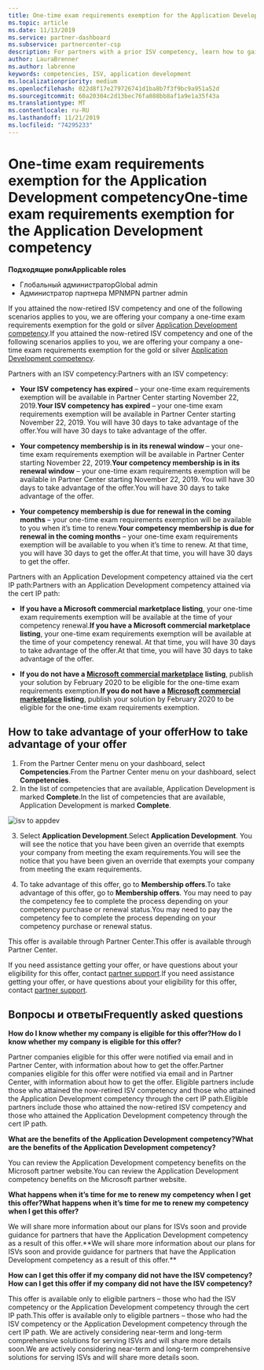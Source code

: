 ```yaml
---
title: One-time exam requirements exemption for the Application Development competency | Partner Center
ms.topic: article
ms.date: 11/13/2019
ms.service: partner-dashboard
ms.subservice: partnercenter-csp
description: For partners with a prior ISV competency, learn how to gain a one-time exam requirements exemption for the Application Development competency
author: LauraBrenner
ms.author: labrenne
keywords: competencies, ISV, application development
ms.localizationpriority: medium
ms.openlocfilehash: 022d8f17e279726741d1ba8b7f3f9bc9a951a52d
ms.sourcegitcommit: 60a20304c2d13bec76fa088bb8af1a9e1a35f43a
ms.translationtype: MT
ms.contentlocale: ru-RU
ms.lasthandoff: 11/21/2019
ms.locfileid: "74295233"
---
```

# <a name="one-time-exam-requirements-exemption-for-the-application-development-competency"></a><span data-ttu-id="f2ea0-104">One-time exam requirements exemption for the Application Development competency</span><span class="sxs-lookup"><span data-stu-id="f2ea0-104">One-time exam requirements exemption for the Application Development competency</span></span>

<span data-ttu-id="f2ea0-105">**Подходящие роли**</span><span class="sxs-lookup"><span data-stu-id="f2ea0-105">**Applicable roles**</span></span>

- <span data-ttu-id="f2ea0-106">Глобальный администратор</span><span class="sxs-lookup"><span data-stu-id="f2ea0-106">Global admin</span></span>
- <span data-ttu-id="f2ea0-107">Администратор партнера MPN</span><span class="sxs-lookup"><span data-stu-id="f2ea0-107">MPN partner admin</span></span>

<span data-ttu-id="f2ea0-108">If you attained the now-retired ISV competency and one of the following scenarios applies to you, we are offering your company a one-time exam requirements exemption for the gold or silver [Application Development competency](https://partner.microsoft.com/membership/application-development-competency).</span><span class="sxs-lookup"><span data-stu-id="f2ea0-108">If you attained the now-retired ISV competency and one of the following scenarios applies to you, we are offering your company a one-time exam requirements exemption for the gold or silver [Application Development competency](https://partner.microsoft.com/membership/application-development-competency).</span></span> 

<span data-ttu-id="f2ea0-109">Partners with an ISV competency:</span><span class="sxs-lookup"><span data-stu-id="f2ea0-109">Partners with an ISV competency:</span></span>

- <span data-ttu-id="f2ea0-110">**Your ISV competency has expired** – your one-time exam requirements exemption will be available in Partner Center starting November 22, 2019.</span><span class="sxs-lookup"><span data-stu-id="f2ea0-110">**Your ISV competency has expired** – your one-time exam requirements exemption will be available in Partner Center starting November 22, 2019.</span></span> <span data-ttu-id="f2ea0-111">You will have 30 days to take advantage of the offer.</span><span class="sxs-lookup"><span data-stu-id="f2ea0-111">You will have 30 days to take advantage of the offer.</span></span> 

- <span data-ttu-id="f2ea0-112">**Your competency membership is in its renewal window** – your one-time exam requirements exemption will be available in Partner Center starting November 22, 2019.</span><span class="sxs-lookup"><span data-stu-id="f2ea0-112">**Your competency membership is in its renewal window** – your one-time exam requirements exemption will be available in Partner Center starting November 22, 2019.</span></span> <span data-ttu-id="f2ea0-113">You will have 30 days to take advantage of the offer.</span><span class="sxs-lookup"><span data-stu-id="f2ea0-113">You will have 30 days to take advantage of the offer.</span></span> 

- <span data-ttu-id="f2ea0-114">**Your competency membership is due for renewal in the coming months** – your one-time exam requirements exemption will be available to you when it’s time to renew.</span><span class="sxs-lookup"><span data-stu-id="f2ea0-114">**Your competency membership is due for renewal in the coming months** – your one-time exam requirements exemption will be available to you when it’s time to renew.</span></span> <span data-ttu-id="f2ea0-115">At that time, you will have 30 days to get the offer.</span><span class="sxs-lookup"><span data-stu-id="f2ea0-115">At that time, you will have 30 days to get the offer.</span></span>

<span data-ttu-id="f2ea0-116">Partners with an Application Development competency attained via the cert IP path:</span><span class="sxs-lookup"><span data-stu-id="f2ea0-116">Partners with an Application Development competency attained via the cert IP path:</span></span>

- <span data-ttu-id="f2ea0-117">**If you have a Microsoft commercial marketplace listing**, your one-time exam requirements exemption will be available at the time of your competency renewal.</span><span class="sxs-lookup"><span data-stu-id="f2ea0-117">**If you have a Microsoft commercial marketplace listing**, your one-time exam requirements exemption will be available at the time of your competency renewal.</span></span> <span data-ttu-id="f2ea0-118">At that time, you will have 30 days to take advantage of the offer.</span><span class="sxs-lookup"><span data-stu-id="f2ea0-118">At that time, you will have 30 days to take advantage of the offer.</span></span>

- <span data-ttu-id="f2ea0-119">**If you do not have a [Microsoft commercial marketplace](https://azure.microsoft.com/overview/commercial-marketplace/) listing**, publish your solution by February 2020 to be eligible for the one-time exam requirements exemption.</span><span class="sxs-lookup"><span data-stu-id="f2ea0-119">**If you do not have a [Microsoft commercial marketplace](https://azure.microsoft.com/overview/commercial-marketplace/) listing**, publish your solution by February 2020 to be eligible for the one-time exam requirements exemption.</span></span>

## <a name="how-to-take-advantage-of-your-offer"></a><span data-ttu-id="f2ea0-120">How to take advantage of your offer</span><span class="sxs-lookup"><span data-stu-id="f2ea0-120">How to take advantage of your offer</span></span>

1. <span data-ttu-id="f2ea0-121">From the Partner Center menu on your dashboard, select **Competencies**.</span><span class="sxs-lookup"><span data-stu-id="f2ea0-121">From the Partner Center menu on your dashboard, select **Competencies**.</span></span>
2. <span data-ttu-id="f2ea0-122">In the list of competencies that are available, Application Development is marked **Complete**.</span><span class="sxs-lookup"><span data-stu-id="f2ea0-122">In the list of competencies that are available, Application Development is marked **Complete**.</span></span>

![isv to appdev](images/appdev.png)

3. <span data-ttu-id="f2ea0-124">Select **Application Development**.</span><span class="sxs-lookup"><span data-stu-id="f2ea0-124">Select **Application Development**.</span></span> <span data-ttu-id="f2ea0-125">You will see the notice that you have been given an override that exempts your company from meeting the exam requirements.</span><span class="sxs-lookup"><span data-stu-id="f2ea0-125">You will see the notice that you have been given an override that exempts your company from meeting the exam requirements.</span></span> 

4. <span data-ttu-id="f2ea0-126">To take advantage of this offer, go to **Membership offers**.</span><span class="sxs-lookup"><span data-stu-id="f2ea0-126">To take advantage of this offer, go to **Membership offers**.</span></span> <span data-ttu-id="f2ea0-127">You may need to pay the competency fee to complete the process depending on your competency purchase or renewal status.</span><span class="sxs-lookup"><span data-stu-id="f2ea0-127">You may need to pay the competency fee to complete the process depending on your competency purchase or renewal status.</span></span> 

<span data-ttu-id="f2ea0-128">This offer is available through Partner Center.</span><span class="sxs-lookup"><span data-stu-id="f2ea0-128">This offer is available through Partner Center.</span></span>

<span data-ttu-id="f2ea0-129">If you need assistance getting your offer, or have questions about your eligibility for this offer, contact [partner support](https://partner.microsoft.com/Support).</span><span class="sxs-lookup"><span data-stu-id="f2ea0-129">If you need assistance getting your offer, or have questions about your eligibility for this offer, contact [partner support](https://partner.microsoft.com/Support).</span></span> 

## <a name="frequently-asked-questions"></a><span data-ttu-id="f2ea0-130">Вопросы и ответы</span><span class="sxs-lookup"><span data-stu-id="f2ea0-130">Frequently asked questions</span></span>

<span data-ttu-id="f2ea0-131">**How do I know whether my company is eligible for this offer?**</span><span class="sxs-lookup"><span data-stu-id="f2ea0-131">**How do I know whether my company is eligible for this offer?**</span></span>

<span data-ttu-id="f2ea0-132">Partner companies eligible for this offer were notified via email and in Partner Center, with information about how to get the offer.</span><span class="sxs-lookup"><span data-stu-id="f2ea0-132">Partner companies eligible for this offer were notified via email and in Partner Center, with information about how to get the offer.</span></span> <span data-ttu-id="f2ea0-133">Eligible partners include those who attained the now-retired ISV competency and those who attained the Application Development competency through the cert IP path.</span><span class="sxs-lookup"><span data-stu-id="f2ea0-133">Eligible partners include those who attained the now-retired ISV competency and those who attained the Application Development competency through the cert IP path.</span></span> 

<span data-ttu-id="f2ea0-134">**What are the benefits of the Application Development competency?**</span><span class="sxs-lookup"><span data-stu-id="f2ea0-134">**What are the benefits of the Application Development competency?**</span></span>

<span data-ttu-id="f2ea0-135">You can review the Application Development competency benefits on the Microsoft partner website.</span><span class="sxs-lookup"><span data-stu-id="f2ea0-135">You can review the Application Development competency benefits on the Microsoft partner website.</span></span> 

<span data-ttu-id="f2ea0-136">**What happens when it’s time for me to renew my competency when I get this offer?**</span><span class="sxs-lookup"><span data-stu-id="f2ea0-136">**What happens when it’s time for me to renew my competency when I get this offer?**</span></span> 

<span data-ttu-id="f2ea0-137">We will share more information about our plans for ISVs soon and provide guidance for partners that have the Application Development competency as a result of this offer.\*\*</span><span class="sxs-lookup"><span data-stu-id="f2ea0-137">We will share more information about our plans for ISVs soon and provide guidance for partners that have the Application Development competency as a result of this offer.\*\*</span></span>  

<span data-ttu-id="f2ea0-138">**How can I get this offer if my company did not have the ISV competency?**</span><span class="sxs-lookup"><span data-stu-id="f2ea0-138">**How can I get this offer if my company did not have the ISV competency?**</span></span>

<span data-ttu-id="f2ea0-139">This offer is available only to eligible partners – those who had the ISV competency or the Application Development competency through the cert IP path.</span><span class="sxs-lookup"><span data-stu-id="f2ea0-139">This offer is available only to eligible partners – those who had the ISV competency or the Application Development competency through the cert IP path.</span></span> <span data-ttu-id="f2ea0-140">We are actively considering near-term and long-term comprehensive solutions for serving ISVs and will share more details soon.</span><span class="sxs-lookup"><span data-stu-id="f2ea0-140">We are actively considering near-term and long-term comprehensive solutions for serving ISVs and will share more details soon.</span></span> 


